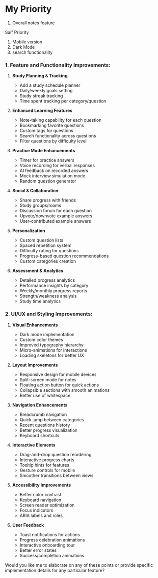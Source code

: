 # My Priority

1. Overall notes feature


Saif Priority
1. Mobile version
2. Dark Mode
3. search functionality

### 1. Feature and Functionality Improvements:

1. **Study Planning & Tracking**
   - Add a study schedule planner
   - Daily/weekly goals setting
   - Study streak tracking
   - Time spent tracking per category/question

2. **Enhanced Learning Features**
   - Note-taking capability for each question
   - Bookmarking favorite questions
   - Custom tags for questions
   - Search functionality across questions
   - Filter questions by difficulty level

3. **Practice Mode Enhancements**
   - Timer for practice answers
   - Voice recording for verbal responses
   - AI feedback on recorded answers
   - Mock interview simulation mode
   - Random question generator

4. **Social & Collaboration**
   - Share progress with friends
   - Study groups/rooms
   - Discussion forum for each question
   - Upvote/downvote example answers
   - User-contributed example answers

5. **Personalization**
   - Custom question lists
   - Spaced repetition system
   - Difficulty rating for questions
   - Progress-based question recommendations
   - Custom categories creation

6. **Assessment & Analytics**
   - Detailed progress analytics
   - Performance insights by category
   - Weekly/monthly progress reports
   - Strength/weakness analysis
   - Study time analytics

### 2. UI/UX and Styling Improvements:

1. **Visual Enhancements**
   - Dark mode implementation
   - Custom color themes
   - Improved typography hierarchy
   - Micro-animations for interactions
   - Loading skeletons for better UX

2. **Layout Improvements**
   - Responsive design for mobile devices
   - Split-screen mode for notes
   - Floating action button for quick actions
   - Collapsible sections with smooth animations
   - Better use of whitespace

3. **Navigation Enhancements**
   - Breadcrumb navigation
   - Quick jump between categories
   - Recent questions history
   - Better progress visualization
   - Keyboard shortcuts

4. **Interactive Elements**
   - Drag-and-drop question reordering
   - Interactive progress charts
   - Tooltip hints for features
   - Gesture controls for mobile
   - Smoother transitions between views

5. **Accessibility Improvements**
   - Better color contrast
   - Keyboard navigation
   - Screen reader optimization
   - Focus indicators
   - ARIA labels and roles

6. **User Feedback**
   - Toast notifications for actions
   - Progress celebration animations
   - Interactive onboarding tour
   - Better error states
   - Success/completion animations

Would you like me to elaborate on any of these points or provide specific implementation details for any particular feature?
